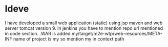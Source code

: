 # Ideve
I have developed a small web application (static) using jsp maven and web server tomcat version 9.
in jenkins you have to mention repo url mentioned in code section.
.WAR is added my/target/m2e-wtp/web-resources/META-INF 
name of project is my so mention my in context path 

